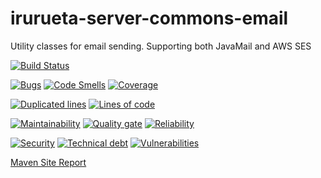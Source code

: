 # irurueta-server-commons-email
Utility classes for email sending. Supporting both JavaMail and AWS SES

[![Build Status](https://travis-ci.org/albertoirurueta/irurueta-server-commons-email.svg?branch=master)](https://travis-ci.org/albertoirurueta/irurueta-server-commons-email)


[![Bugs](https://sonarcloud.io/api/project_badges/measure?project=albertoirurueta_irurueta-server-commons-email&metric=bugs)](https://sonarcloud.io/dashboard?id=albertoirurueta_irurueta-server-commons-email)
[![Code Smells](https://sonarcloud.io/api/project_badges/measure?project=albertoirurueta_irurueta-server-commons-email&metric=code_smells)](https://sonarcloud.io/dashboard?id=albertoirurueta_irurueta-server-commons-email)
[![Coverage](https://sonarcloud.io/api/project_badges/measure?project=albertoirurueta_irurueta-server-commons-email&metric=coverage)](https://sonarcloud.io/dashboard?id=albertoirurueta_irurueta-server-commons-email)

[![Duplicated lines](https://sonarcloud.io/api/project_badges/measure?project=albertoirurueta_irurueta-server-commons-email&metric=duplicated_lines_density)](https://sonarcloud.io/dashboard?id=albertoirurueta_irurueta-server-commons-email)
[![Lines of code](https://sonarcloud.io/api/project_badges/measure?project=albertoirurueta_irurueta-server-commons-email&metric=ncloc)](https://sonarcloud.io/dashboard?id=albertoirurueta_irurueta-server-commons-email)

[![Maintainability](https://sonarcloud.io/api/project_badges/measure?project=albertoirurueta_irurueta-server-commons-email&metric=sqale_rating)](https://sonarcloud.io/dashboard?id=albertoirurueta_irurueta-server-commons-email)
[![Quality gate](https://sonarcloud.io/api/project_badges/measure?project=albertoirurueta_irurueta-server-commons-email&metric=alert_status)](https://sonarcloud.io/dashboard?id=albertoirurueta_irurueta-server-commons-email)
[![Reliability](https://sonarcloud.io/api/project_badges/measure?project=albertoirurueta_irurueta-server-commons-email&metric=reliability_rating)](https://sonarcloud.io/dashboard?id=albertoirurueta_irurueta-server-commons-email)

[![Security](https://sonarcloud.io/api/project_badges/measure?project=albertoirurueta_irurueta-server-commons-email&metric=security_rating)](https://sonarcloud.io/dashboard?id=albertoirurueta_irurueta-server-commons-email)
[![Technical debt](https://sonarcloud.io/api/project_badges/measure?project=albertoirurueta_irurueta-server-commons-email&metric=sqale_index)](https://sonarcloud.io/dashboard?id=albertoirurueta_irurueta-server-commons-email)
[![Vulnerabilities](https://sonarcloud.io/api/project_badges/measure?project=albertoirurueta_irurueta-server-commons-email&metric=vulnerabilities)](https://sonarcloud.io/dashboard?id=albertoirurueta_irurueta-server-commons-email)

[Maven Site Report](http://albertoirurueta.github.io/irurueta-server-commons-email/)
